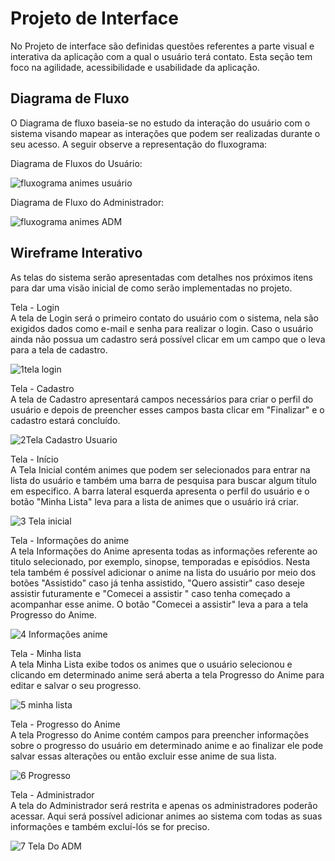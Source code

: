 
# Projeto de Interface

No Projeto de interface são definidas questões referentes a parte visual e interativa da aplicação com a qual o usuário terá contato. Esta seção tem foco na agilidade, acessibilidade e usabilidade da aplicação.

## Diagrama de Fluxo

O Diagrama de fluxo baseia-se no estudo da interação do usuário com o sistema visando mapear as interações que podem ser realizadas durante o seu acesso. A seguir observe a representação do fluxograma:

Diagrama de Fluxos do Usuário:

![fluxograma animes usuário ](https://user-images.githubusercontent.com/78181968/134987017-0b7557dd-539c-496a-819a-1eb2ec85da73.png)

Diagrama de Fluxo do Administrador:

![fluxograma animes ADM](https://user-images.githubusercontent.com/78181968/134987300-2463fb47-345e-4c58-aa11-0d208cc15a5c.png)

## Wireframe Interativo

As telas do sistema serão apresentadas com detalhes nos próximos itens para dar uma visão inicial de como serão implementadas no projeto.

Tela - Login <br>
A tela de Login será o primeiro contato do usuário com o sistema, nela são exigidos dados como e-mail e senha para realizar o login.  Caso o usuário ainda não possua um cadastro será possível clicar em um campo que o leva para a tela de cadastro.

![1tela login](https://user-images.githubusercontent.com/78181968/134987552-4f2877e7-ef17-4c36-868c-bd0f3f2c6deb.png)

Tela - Cadastro <br>
A tela de Cadastro apresentará campos necessários para criar o perfil do usuário e depois de preencher esses campos basta clicar em "Finalizar" e o cadastro estará concluído. 

![2Tela Cadastro Usuario](https://user-images.githubusercontent.com/78181968/134997266-fb17fcb5-c9ea-4c77-890f-fbdd4c1eaa7b.png)


Tela - Início <br>
A Tela Inicial contém animes que podem ser selecionados para entrar na lista do usuário e também uma barra de pesquisa para buscar algum título em especifico. A barra lateral esquerda apresenta o perfil do usuário e o botão "Minha Lista" leva para  a lista de animes que o usuário irá criar. 

![3 Tela inicial](https://user-images.githubusercontent.com/78181968/134987578-ded4990d-006f-4042-b7d2-368591655308.png)

Tela - Informações do anime <br>
A tela Informações do Anime apresenta todas as informações referente ao titulo selecionado, por exemplo, sinopse, temporadas e episódios. Nesta tela também é possível adicionar o anime na lista do usuário por meio dos botões "Assistido" caso já tenha assistido, "Quero assistir" caso deseje assistir futuramente e "Comecei a assistir " caso tenha começado a acompanhar esse anime. O botão "Comecei a assistir" leva a para a tela Progresso do Anime.

![4 Informações anime](https://user-images.githubusercontent.com/78181968/134987596-261e30f9-3a2b-405d-96a9-47445271b49c.png)

Tela - Minha lista <br>
A tela Minha Lista exibe todos os animes que o usuário selecionou e clicando em determinado anime será aberta a tela Progresso do Anime para editar e salvar o seu progresso. 

![5 minha lista](https://user-images.githubusercontent.com/78181968/134987607-f7f3b737-0f50-48a9-b04c-4f323c8b101a.png)

Tela - Progresso do Anime <br>
A tela Progresso do Anime contém campos para preencher informações sobre o progresso do usuário em determinado anime e ao finalizar ele pode salvar essas alterações ou então excluir esse anime de sua lista.

![6 Progresso](https://user-images.githubusercontent.com/78181968/134987639-bcc92c60-9af3-4437-8519-bcbd0ff10323.png)

Tela - Administrador <br>
A tela do Administrador será restrita e apenas os administradores poderão acessar. Aqui será possível adicionar animes ao sistema com todas as suas informações e também excluí-lós se for preciso.

![7 Tela Do ADM](https://user-images.githubusercontent.com/78181968/134997311-bea26ee2-6d3c-473f-ba12-b4d2bd609ad3.png)

